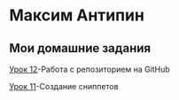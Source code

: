 # Максим Антипин
## Мои домашние задания


[Урок 12](https://lud1kkk.github.io "Моя готовая домашка")-Работа с репозиторием на GitHub


[Урок 11](C:\Users\Maks\Desktop\NewProject\lesson11 "Урок по сниппетам")-Создание сниппетов
